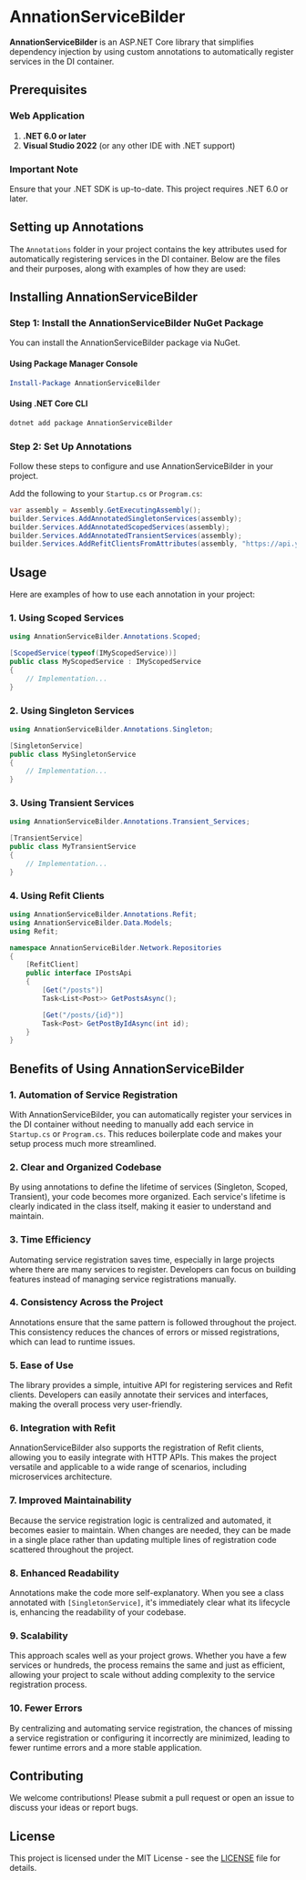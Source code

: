 
# AnnationServiceBilder

**AnnationServiceBilder** is an ASP.NET Core library that simplifies dependency injection by using custom annotations to automatically register services in the DI container.

## Prerequisites

### Web Application

1. **.NET 6.0 or later**
2. **Visual Studio 2022** (or any other IDE with .NET support)

### Important Note

Ensure that your .NET SDK is up-to-date. This project requires .NET 6.0 or later.

## Setting up Annotations

The `Annotations` folder in your project contains the key attributes used for automatically registering services in the DI container. Below are the files and their purposes, along with examples of how they are used:

## Installing AnnationServiceBilder

### Step 1: Install the AnnationServiceBilder NuGet Package

You can install the AnnationServiceBilder package via NuGet.

#### Using Package Manager Console

```powershell
Install-Package AnnationServiceBilder
```

#### Using .NET Core CLI

```bash
dotnet add package AnnationServiceBilder
```

### Step 2: Set Up Annotations

Follow these steps to configure and use AnnationServiceBilder in your project.

Add the following to your `Startup.cs` or `Program.cs`:

```csharp
var assembly = Assembly.GetExecutingAssembly();
builder.Services.AddAnnotatedSingletonServices(assembly);
builder.Services.AddAnnotatedScopedServices(assembly);
builder.Services.AddAnnotatedTransientServices(assembly);
builder.Services.AddRefitClientsFromAttributes(assembly, "https://api.yourservice.com"); // Replace with your API base URL
```

## Usage

Here are examples of how to use each annotation in your project:

### **1. Using Scoped Services**

```csharp
using AnnationServiceBilder.Annotations.Scoped;

[ScopedService(typeof(IMyScopedService))]
public class MyScopedService : IMyScopedService
{
    // Implementation...
}
```

### **2. Using Singleton Services**

```csharp
using AnnationServiceBilder.Annotations.Singleton;

[SingletonService]
public class MySingletonService
{
    // Implementation...
}
```

### **3. Using Transient Services**

```csharp
using AnnationServiceBilder.Annotations.Transient_Services;

[TransientService]
public class MyTransientService
{
    // Implementation...
}
```

### **4. Using Refit Clients**

```csharp
using AnnationServiceBilder.Annotations.Refit;
using AnnationServiceBilder.Data.Models;
using Refit;

namespace AnnationServiceBilder.Network.Repositories
{
    [RefitClient]
    public interface IPostsApi
    {
        [Get("/posts")]
        Task<List<Post>> GetPostsAsync();

        [Get("/posts/{id}")]
        Task<Post> GetPostByIdAsync(int id);
    }
}
```

## Benefits of Using AnnationServiceBilder

### 1. **Automation of Service Registration**

With AnnationServiceBilder, you can automatically register your services in the DI container without needing to manually add each service in `Startup.cs` or `Program.cs`. This reduces boilerplate code and makes your setup process much more streamlined.

### 2. **Clear and Organized Codebase**

By using annotations to define the lifetime of services (Singleton, Scoped, Transient), your code becomes more organized. Each service's lifetime is clearly indicated in the class itself, making it easier to understand and maintain.

### 3. **Time Efficiency**

Automating service registration saves time, especially in large projects where there are many services to register. Developers can focus on building features instead of managing service registrations manually.

### 4. **Consistency Across the Project**

Annotations ensure that the same pattern is followed throughout the project. This consistency reduces the chances of errors or missed registrations, which can lead to runtime issues.

### 5. **Ease of Use**

The library provides a simple, intuitive API for registering services and Refit clients. Developers can easily annotate their services and interfaces, making the overall process very user-friendly.

### 6. **Integration with Refit**

AnnationServiceBilder also supports the registration of Refit clients, allowing you to easily integrate with HTTP APIs. This makes the project versatile and applicable to a wide range of scenarios, including microservices architecture.

### 7. **Improved Maintainability**

Because the service registration logic is centralized and automated, it becomes easier to maintain. When changes are needed, they can be made in a single place rather than updating multiple lines of registration code scattered throughout the project.

### 8. **Enhanced Readability**

Annotations make the code more self-explanatory. When you see a class annotated with `[SingletonService]`, it's immediately clear what its lifecycle is, enhancing the readability of your codebase.

### 9. **Scalability**

This approach scales well as your project grows. Whether you have a few services or hundreds, the process remains the same and just as efficient, allowing your project to scale without adding complexity to the service registration process.

### 10. **Fewer Errors**

By centralizing and automating service registration, the chances of missing a service registration or configuring it incorrectly are minimized, leading to fewer runtime errors and a more stable application.

## Contributing

We welcome contributions! Please submit a pull request or open an issue to discuss your ideas or report bugs.

## License

This project is licensed under the MIT License - see the [LICENSE](LICENSE) file for details.
